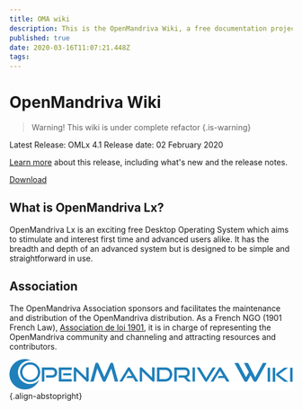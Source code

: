 ```yaml
---
title: OMA wiki
description: This is the OpenMandriva Wiki, a free documentation project that you can improve
published: true
date: 2020-03-16T11:07:21.448Z
tags: 
---
```


# OpenMandriva Wiki

> Warning! This wiki is under complete refactor
{.is-warning}


Latest Release: OMLx 4.1
Release date: 02 February 2020

[Learn more](/releases/omlx41) about this release, including what's new and the release notes.

[Download](https://www.openmandriva.org)

## What is OpenMandriva Lx?
OpenMandriva Lx is an exciting free Desktop Operating System which aims to stimulate and interest first time and advanced users alike. It has the breadth and depth of an advanced system but is designed to be simple and straightforward in use.

## Association
The OpenMandriva Association sponsors and facilitates the maintenance and distribution of the OpenMandriva distribution. As a French NGO (1901 French Law), [Association de loi 1901](https://fr.wikipedia.org/wiki/Association_loi_de_1901), it is in charge of representing the OpenMandriva community and channeling and attracting resources and contributors.

![openmandriva-wiki.svg](/logo/openmandriva-wiki.svg){.align-abstopright}